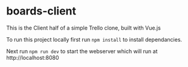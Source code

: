 # boards-client

This is the Client half of a simple Trello clone, built with Vue.js

To run this project locally first run ```npm install``` to install dependancies.

Next run ```npm run dev``` to start the webserver which will run at http://localhost:8080
